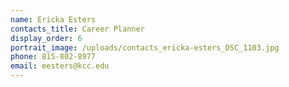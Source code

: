 ```yaml
---
name: Ericka Esters
contacts_title: Career Planner
display_order: 6
portrait_image: /uploads/contacts_ericka-esters_DSC_1103.jpg
phone: 815-802-8977
email: eesters@kcc.edu
---
```


